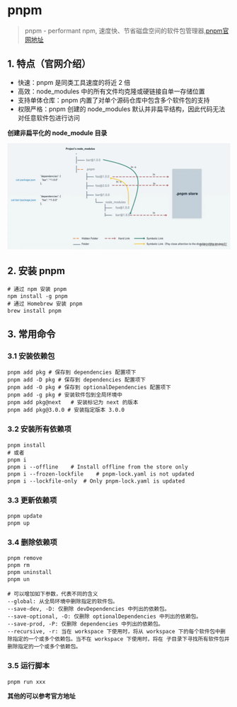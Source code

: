 # pnpm
> pnpm - performant npm, 速度快、节省磁盘空间的软件包管理器,[pnpm官网地址](https://www.pnpm.cn/)
## 1. 特点（官网介绍）
* 快速：pnpm 是同类工具速度的将近 2 倍
* 高效：node_modules 中的所有文件均克隆或硬链接自单一存储位置
* 支持单体仓库：pnpm 内置了对单个源码仓库中包含多个软件包的支持
* 权限严格：pnpm 创建的 node_modules 默认并非扁平结构，因此代码无法对任意软件包进行访问

**创建非扁平化的 node_module 目录**

![img](./assets/6098e5fb9348422ead913825644083fd~tplv-k3u1fbpfcp-zoom-in-crop-mark:1512:0:0:0-20250412105312097.awebp)

## 2. 安装 pnpm

```shell
# 通过 npm 安装 pnpm
npm install -g pnpm
# 通过 Homebrew 安装 pnpm
brew install pnpm
```

## 3. 常用命令
### 3.1 安装依赖包
```shell
pnpm add pkg # 保存到 dependencies 配置项下
pnpm add -D pkg # 保存到 dependencies 配置项下
pnpm add -O pkg # 保存到 optionalDependencies 配置项下
pnpm add -g pkg # 安装软件包到全局环境中
pnpm add pkg@next	# 安装标记为 next 的版本
pnpm add pkg@3.0.0 # 安装指定版本 3.0.0
```
### 3.2 安装所有依赖项
```shell
pnpm install
# 或者
pnpm i
pnpm i --offline	# Install offline from the store only
pnpm i --frozen-lockfile	# pnpm-lock.yaml is not updated
pnpm i --lockfile-only	# Only pnpm-lock.yaml is updated
```
### 3.3 更新依赖项
```shell
pnpm update
pnpm up	
```
### 3.4 删除依赖项

```shell
pnpm remove 
pnpm rm 
pnpm uninstall 
pnpm un

# 可以增加如下参数，代表不同的含义
--global: 从全局环境中删除指定的软件包。
--save-dev, -D: 仅删除 devDependencies 中列出的依赖包。
--save-optional, -O: 仅删除 optionalDependencies 中列出的依赖包。
--save-prod, -P: 仅删除 dependencies 中列出的依赖包。
--recursive, -r: 当在 workspace 下使用时，将从 workspace 下的每个软件包中删除指定的一个或多个依赖包。当不在 workspace 下使用时，将在 子目录下寻找所有软件包并删除指定的一个或多个依赖包。
```
### 3.5 运行脚本

```shell
pnpm run xxx
```
**其他的可以参考官方地址**
